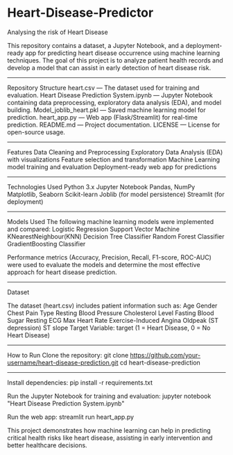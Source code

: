 # Heart-Disease-Predictor
Analysing the risk of Heart Disease

This repository contains a dataset, a Jupyter Notebook, and a deployment-ready app for predicting heart disease occurrence using machine learning techniques.
The goal of this project is to analyze patient health records and develop a model that can assist in early detection of heart disease risk.

---
Repository Structure
heart.csv — The dataset used for training and evaluation.
Heart Disease Prediction System.ipynb — Jupyter Notebook containing data preprocessing, exploratory data analysis (EDA), and model building.
Model_joblib_heart.pkl — Saved machine learning model for prediction.
heart_app.py — Web app (Flask/Streamlit) for real-time prediction.
README.md — Project documentation.
LICENSE — License for open-source usage.

---
Features
Data Cleaning and Preprocessing
Exploratory Data Analysis (EDA) with visualizations
Feature selection and transformation
Machine Learning model training and evaluation
Deployment-ready web app for predictions

---
Technologies Used
Python 3.x
Jupyter Notebook
Pandas, NumPy
Matplotlib, Seaborn
Scikit-learn
Joblib (for model persistence)
Streamlit (for deployment)

---
Models Used
The following machine learning models were implemented and compared:
Logistic Regression
Support Vector Machine
KNearestNeighbour(KNN)
Decision Tree Classifier
Random Forest Classifier
GradientBoosting Classifier

Performance metrics (Accuracy, Precision, Recall, F1-score, ROC-AUC) were used to evaluate the models and determine the most effective approach for heart disease prediction.

---
Dataset

The dataset (heart.csv) includes patient information such as:
Age
Gender
Chest Pain Type
Resting Blood Pressure
Cholesterol Level
Fasting Blood Sugar
Resting ECG
Max Heart Rate
Exercise-Induced Angina
Oldpeak (ST depression)
ST slope
Target Variable: target (1 = Heart Disease, 0 = No Heart Disease)

---
How to Run
Clone the repository:
git clone https://github.com/your-username/heart-disease-prediction.git
cd heart-disease-prediction

---
Install dependencies:
pip install -r requirements.txt

Run the Jupyter Notebook for training and evaluation:
jupyter notebook "Heart Disease Prediction System.ipynb"

Run the web app:
streamlit run heart_app.py

This project demonstrates how machine learning can help in predicting critical health risks like heart disease, assisting in early intervention and better healthcare decisions.
